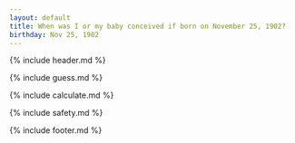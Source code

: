 ```yaml
---
layout: default
title: When was I or my baby conceived if born on November 25, 1902?
birthday: Nov 25, 1902
---
```


{% include header.md %}

{% include guess.md %}

{% include calculate.md %}

{% include safety.md %}

{% include footer.md %}



